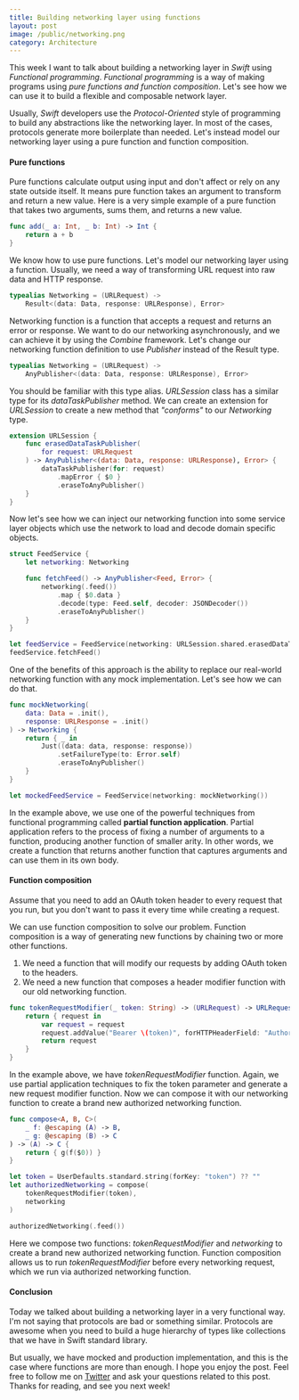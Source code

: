 ```yaml
---
title: Building networking layer using functions
layout: post
image: /public/networking.png
category: Architecture
---
```


This week I want to talk about building a networking layer in *Swift* using *Functional programming*. *Functional programming* is a way of making programs using *pure functions and function composition*. Let's see how we can use it to build a flexible and composable network layer.

Usually, *Swift* developers use the *Protocol-Oriented* style of programming to build any abstractions like the networking layer. In most of the cases, protocols generate more boilerplate than needed. Let's instead model our networking layer using a pure function and function composition. 

#### Pure functions
Pure functions calculate output using input and don't affect or rely on any state outside itself. It means pure function takes an argument to transform and return a new value. Here is a very simple example of a pure function that takes two arguments, sums them, and returns a new value.

```swift
func add(_ a: Int, _ b: Int) -> Int {
    return a + b
}
```

We know how to use pure functions. Let's model our networking layer using a function. Usually, we need a way of transforming URL request into raw data and HTTP response.

```swift
typealias Networking = (URLRequest) ->
    Result<(data: Data, response: URLResponse), Error>
```

Networking function is a function that accepts a request and returns an error or response. We want to do our networking asynchronously, and we can achieve it by using the *Combine* framework. Let's change our networking function definition to use *Publisher* instead of the Result type. 

```swift
typealias Networking = (URLRequest) ->
    AnyPublisher<(data: Data, response: URLResponse), Error>
```

You should be familiar with this type alias. *URLSession* class has a similar type for its *dataTaskPublisher* method. We can create an extension for *URLSession* to create a new method that *"conforms"* to our *Networking* type.

```swift
extension URLSession {
    func erasedDataTaskPublisher(
        for request: URLRequest
    ) -> AnyPublisher<(data: Data, response: URLResponse), Error> {
        dataTaskPublisher(for: request)
            .mapError { $0 }
            .eraseToAnyPublisher()
    }
}
```

Now let's see how we can inject our networking function into some service layer objects which use the network to load and decode domain specific objects.

```swift
struct FeedService {
    let networking: Networking

    func fetchFeed() -> AnyPublisher<Feed, Error> {
        networking(.feed())
            .map { $0.data }
            .decode(type: Feed.self, decoder: JSONDecoder())
            .eraseToAnyPublisher()
    }
}

let feedService = FeedService(networking: URLSession.shared.erasedDataTaskPublisher)
feedService.fetchFeed()
```

One of the benefits of this approach is the ability to replace our real-world networking function with any mock implementation. Let's see how we can do that.

```swift
func mockNetworking(
    data: Data = .init(),
    response: URLResponse = .init()
) -> Networking {
    return { _ in
        Just((data: data, response: response))
            .setFailureType(to: Error.self)
            .eraseToAnyPublisher()
    }
}

let mockedFeedService = FeedService(networking: mockNetworking())
```

In the example above, we use one of the powerful techniques from functional programming called **partial function application**. Partial application refers to the process of fixing a number of arguments to a function, producing another function of smaller arity. In other words, we create a function that returns another function that captures arguments and can use them in its own body.

#### Function composition
Assume that you need to add an OAuth token header to every request that you run, but you don't want to pass it every time while creating a request. 

We can use function composition to solve our problem. Function composition is a way of generating new functions by chaining two or more other functions.

1. We need a function that will modify our requests by adding OAuth token to the headers.
2. We need a new function that composes a header modifier function with our old networking function.

```swift
func tokenRequestModifier(_ token: String) -> (URLRequest) -> URLRequest {
    return { request in
        var request = request
        request.addValue("Bearer \(token)", forHTTPHeaderField: "Authorization")
        return request
    }
}
```

In the example above, we have *tokenRequestModifier* function. Again, we use partial application techniques to fix the token parameter and generate a new request modifier function. Now we can compose it with our networking function to create a brand new authorized networking function.

```swift
func compose<A, B, C>(
    _ f: @escaping (A) -> B,
    _ g: @escaping (B) -> C
) -> (A) -> C {
    return { g(f($0)) }
}

let token = UserDefaults.standard.string(forKey: "token") ?? ""
let authorizedNetworking = compose(
    tokenRequestModifier(token),
    networking
)

authorizedNetworking(.feed())
```

Here we compose two functions: *tokenRequestModifier* and *networking* to create a brand new authorized networking function. Function composition allows us to run *tokenRequestModifier* before every networking request, which we run via authorized networking function.

#### Conclusion
Today we talked about building a networking layer in a very functional way. I'm not saying that protocols are bad or something similar. Protocols are awesome when you need to build a huge hierarchy of types like collections that we have in Swift standard library. 

But usually, we have mocked and production implementation, and this is the case where functions are more than enough. I hope you enjoy the post. Feel free to follow me on [Twitter](https://twitter.com/mecid) and ask your questions related to this post. Thanks for reading, and see you next week!